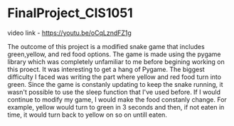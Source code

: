 # FinalProject_CIS1051
video link  - https://youtu.be/oCqLzndFZ1g

The outcome of this project is a modified snake game that includes green,yellow, and red food options. 
The game is made using the pygame library which was completely unfamiliar to me before begining working on this proect. It was interesting to get a hang of Pygame.
The biggest difficulty I faced was writing the part where yellow and red food turn into green. Since the game is constanly updating to keep the snake running, it wasn't possible to use the sleep function that I've used before.
If I would continue to modify my game, I would make the food constanly change. For example, yellow would turn to green in 3 seconds and then, if not eaten in time, it would turn back to yellow on so on untill eaten.
